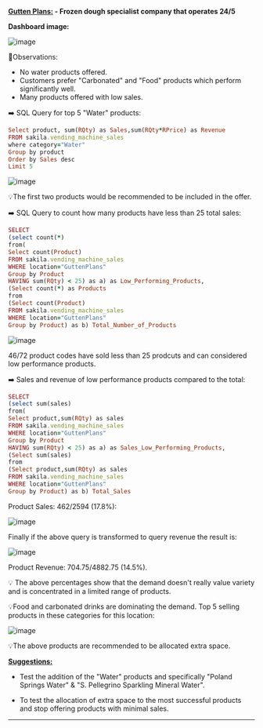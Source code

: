 <ins>**Gutten Plans:</ins> - Frozen dough specialist company that operates 24/5**

**Dashboard image:**

![image](https://user-images.githubusercontent.com/69303154/207152636-95e461b0-2f54-4591-9b5e-b9b8be29aadf.png)

:eyes:Observations: 
- No water products offered. 
- Customers prefer "Carbonated" and "Food" products which perform significantly well.
- Many products offered with low sales.

:arrow_right: SQL Query for top 5 "Water" products:
```ruby
Select product, sum(RQty) as Sales,sum(RQty*RPrice) as Revenue
FROM sakila.vending_machine_sales
where category="Water"
Group by product
Order by Sales desc
Limit 5
```
![image](https://user-images.githubusercontent.com/69303154/207644895-30d633c7-b5c6-4f5b-9db2-d4a9e612bbd3.png)

:bulb:The first two products would be recommended to be included in the offer.

:arrow_right: SQL Query to count how many products have less than 25 total sales:
```ruby
SELECT
(select count(*)
from(
Select count(Product)
FROM sakila.vending_machine_sales
WHERE location="GuttenPlans"
Group by Product
HAVING sum(RQty) < 25) as a) as Low_Performing_Products,
(Select count(*) as Products
from
(Select count(Product)
FROM sakila.vending_machine_sales
WHERE location="GuttenPlans"
Group by Product) as b) Total_Number_of_Products
```

![image](https://user-images.githubusercontent.com/69303154/207165564-1ef1b82d-8033-4d34-9db6-37b2d168bdf8.png)

46/72 product codes have sold less than 25 prodcuts and can considered low performance products. 

:arrow_right: Sales and revenue of low performance products compared to the total:
```ruby
SELECT
(select sum(sales)
from(
Select product,sum(RQty) as sales
FROM sakila.vending_machine_sales
WHERE location="GuttenPlans"
Group by Product
HAVING sum(RQty) < 25) as a) as Sales_Low_Performing_Products,
(Select sum(sales)
from
(Select product,sum(RQty) as sales
FROM sakila.vending_machine_sales
WHERE location="GuttenPlans"
Group by Product) as b) Total_Sales
```
Product Sales: 462/2594 (17.8%): 

![image](https://user-images.githubusercontent.com/69303154/207369978-e9b12897-e5a1-4253-8fe0-fdc65c03f723.png)

Finally if the above query is transformed to query revenue the result is:

![image](https://user-images.githubusercontent.com/69303154/207372577-2b76a4fb-43d3-4644-9e20-9cd71c65e1bc.png)

Product Revenue: 704.75/4882.75 (14.5%).

:bulb: The above percentages show that the demand doesn't really value variety and is concentrated in a limited range of products.

:bulb:Food and carbonated drinks are dominating the demand. Top 5 selling products in these categories for this location:

![image](https://user-images.githubusercontent.com/69303154/207647387-438fc726-9a80-4bf0-b8db-d2bee03ff162.png)

:bulb:The above products are recommended to be allocated extra space.

<ins>**Suggestions:** </ins>

- Test the addition of the "Water" products and specifically "Poland Springs Water" & "S. Pellegrino Sparkling Mineral Water".

- To test the allocation of extra space to the most successful products and stop offering products with minimal sales.

---
